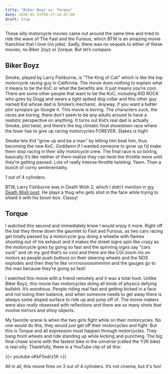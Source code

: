 ```yaml
---
title: "Biker Boyz vs. Torque"
date: 2020-05-31T09:37:24-07:00
draft: true
---
```

These silly motorcycle movies came out around the same time and tried to ride the wave of The Fast and the Furious, which BTW is an amazing movie franchise that I love (no joke). Sadly, there was no sequels to either of these movies, no Biker 2oyz or 2orque. But let’s compare. 

## Biker Boyz
Smoke, played by Larry Fishburne, is "The King of Cali" which is like the top motorcycle racing guy in California. The movie does nothing to explain what it means to be the KoC or what the benefits are. It just means you’re cool. There are some other people that want to be the KoC, including KID ROCK who goes by Dogg and wears a tight spiked dog collar and this other guy named Kid whose dad is Smoke’s mechanic. Anyway, if you want a better plot synopsis go Google it. This movie is boring. The characters suck, the races are boring, there don’t seem to be any adults around to have a realistic perspective on anything. It turns out Kid’s real dad is actually Smoke, plot twist, and there’s the big climatic final showdown race where the loser has to give up racing motorcycles FOREVER. Stakes is high!

Smoke lets Kid "grow up and be a man" by letting him beat him, thus becoming the new KoC. Goddamn if I wanted someone to grow up I’d make them stop racing in their silly motorcycle crew. The final race is so boring, basically it’s like neither of them realize they can twist the throttle more until they’re getting passed. Lots of really intense throttle twisting. Yawn. Then a bunch of corny sentimentality. 

1 out of 4 cylinders.

BTW, Larry Fishburne was in Death Wish 2, which I didn’t mention in [my Death Wish post](/posts/death-wish/). He plays a thug who gets shot in the face while trying to shield it with his boom box. Classy!

## Torque

I watched this second and immediately knew I would enjoy it more. Right off the bat they throw down the gauntlet to Fast and Furious, as two cars racing get totally passed by a motorcycle guy doing a wheelie with flames shooting out of his exhaust and it makes the street signs spin like crazy as the motorcycle goes by going so fast and the spinning signs say "cars suck" and oh my god that’s so cool and there are like CGI zoom ins on motors as people push buttons on their steering wheels and the NOS explodes and then they’re like vrrrrroooooommmm and the gauges go to the max because they’re going so fast!

I watched this movie with a friend remotely and it was a total hoot. Unlike Biker Boyz, this movie has motorcycles doing all kinds of physics defying bullshit. It’s wondrous. People riding real fast and getting kicked in a face and not losing their balance, and when someone needs to get away there is *always* some sloped surface to ride up and jump off of. The movie makers were also *really* obsessed with reflections and there are so many shots that involve mirrors and shiny objects. 

My favorite scene is when the two girls fight while on their motorcycles. No one would do this, they would just get off their motorcycles and fight. But this is Torque and all expression must happen through motorcycles. They bang front wheels and ride standing up while kicking and punching. The big final chase scene with the fastest bike in the universe (called the Y2K bike) is real silly. Thankfully, there is a YouTube clip of all this:

{{< youtube oKkF0xdrz1A >}}

All in all, this movie fires on 3 out of 4 cylinders. It’s not cinema, but it's fun!
